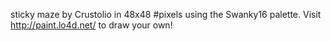 sticky maze by Crustolio in 48x48 #pixels using the Swanky16 palette. Visit http://paint.lo4d.net/ to draw your own! 